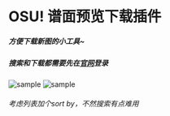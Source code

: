 # OSU! 谱面预览下载插件

##### 方便下载新图的小工具~

##### 搜索和下载都需要先在[官网](https://osu.ppy.sh/home)登录

![sample](https://puu.sh/DQbuy/0d53dd56de.png)
![sample](https://puu.sh/DQbuz/553309261b.png)

###### 考虑列表加个sort by，不然搜索有点难用
